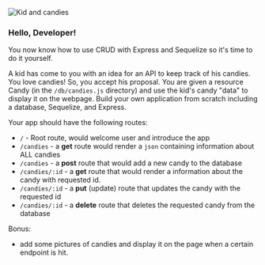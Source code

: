 ![Kid and candies](https://raw.git.generalassemb.ly/WDI-Epiphany/node-express-routes-lesson/master/lab/images/candy-kids450x563.jpg)

### Hello, Developer!

You now know how to use CRUD with Express and Sequelize so it's time to do it yourself.

A kid has come to you with an idea for an API to keep track of his candies. You love candies! So, you accept his proposal. You are given a resource Candy  (in the `/db/candies.js` directory) and use the kid's candy "data" to display it on the webpage.
Build your own application from scratch including a database, Sequelize, and Express.


Your app should have the following routes:

* `/` - Root route, would welcome user and introduce the app
* `/candies` - a **get** route would render a `json` containing information about ALL candies
* `/candies` - a **post** route that would add a new candy to the database
* `/candies/:id` - a **get** route that would render a information about the candy with requested id.
* `/candies/:id` - a **put** (update) route that updates the candy with the requested id
* `/candies/:id` - a **delete** route that deletes the requested candy from the database




Bonus:
* add some pictures of candies and display it on the page when a certain endpoint is hit.
